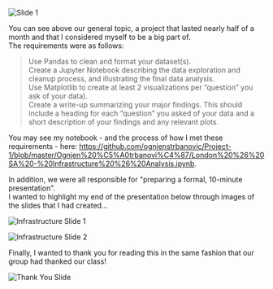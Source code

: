 ![Slide 1](https://github.com/ognjenstrbanovic/Project-1/blob/master/Ognjen%20%C5%A0trbanovi%C4%87/PowerPoint%20Screenshots/Slide%201.jpg?raw=true)  

You can see above our general topic, a project that lasted nearly half of a month and that I considered myself to be a big part of.  
The requirements were as follows:  

> Use Pandas to clean and format your dataset(s).  
> Create a Jupyter Notebook describing the data exploration and cleanup process, and illustrating the final data analysis.  
> Use Matplotlib to create at least 2 visualizations per ”question” you ask of your data).  
> Create a write-up summarizing your major findings. This should include a heading for each “question” you asked of your data
and a short description of your findings and any relevant plots.  

You may see my notebook - and the process of how I met these requirements - here: https://github.com/ognjenstrbanovic/Project-1/blob/master/Ognjen%20%C5%A0trbanovi%C4%87/London%20%26%20SA%20-%20Infrastructure%20%26%20Analysis.ipynb.  

In addition, we were all responsible for "preparing a formal, 10-minute presentation".  
I wanted to highlight my end of the presentation below through images of the slides that I had created...  

![Infrastructure Slide 1](https://github.com/ognjenstrbanovic/Project-1/blob/master/Ognjen%20%C5%A0trbanovi%C4%87/PowerPoint%20Screenshots/Infrastructure%20Part%20I.jpg?raw=true)  

![Infrastructure Slide 2](https://github.com/ognjenstrbanovic/Project-1/blob/master/Ognjen%20%C5%A0trbanovi%C4%87/PowerPoint%20Screenshots/Infrastructure%20Part%20II.jpg?raw=true)  

Finally, I wanted to thank you for reading this in the same fashion that our group had thanked our class!  

![Thank You Slide](https://github.com/ognjenstrbanovic/Project-1/blob/master/Ognjen%20%C5%A0trbanovi%C4%87/PowerPoint%20Screenshots/Thank%20You%20Slide.jpg?raw=true)
